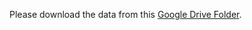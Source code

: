 Please download the data from this [Google Drive Folder](https://drive.google.com/drive/folders/1iQugGNiLopseGdT-kuKbgR8vxDjsfXRf?usp=sharing).